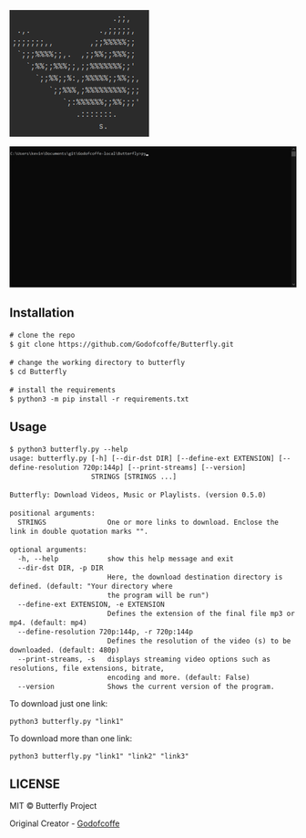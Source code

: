 ![screenshot](.images/logo.PNG)

![gif](.images/gif-example.gif)

## Installation
```
# clone the repo
$ git clone https://github.com/Godofcoffe/Butterfly.git

# change the working directory to butterfly
$ cd Butterfly

# install the requirements
$ python3 -m pip install -r requirements.txt
```
## Usage
```
$ python3 butterfly.py --help
usage: butterfly.py [-h] [--dir-dst DIR] [--define-ext EXTENSION] [--define-resolution 720p:144p] [--print-streams] [--version]
                    STRINGS [STRINGS ...]

Butterfly: Download Videos, Music or Playlists. (version 0.5.0)

positional arguments:
  STRINGS               One or more links to download. Enclose the link in double quotation marks "".

optional arguments:
  -h, --help            show this help message and exit
  --dir-dst DIR, -p DIR
                        Here, the download destination directory is defined. (default: "Your directory where 
                        the program will be run")
  --define-ext EXTENSION, -e EXTENSION
                        Defines the extension of the final file mp3 or mp4. (default: mp4)
  --define-resolution 720p:144p, -r 720p:144p
                        Defines the resolution of the video (s) to be downloaded. (default: 480p)
  --print-streams, -s   displays streaming video options such as resolutions, file extensions, bitrate, 
                        encoding and more. (default: False)
  --version             Shows the current version of the program.
```
To download just one link:
```
python3 butterfly.py "link1"
```
To download more than one link:
```
python3 butterfly.py "link1" "link2" "link3"
```
## LICENSE
MIT ©️ Butterfly Project

Original Creator - [Godofcoffe](https://github.com/Godofcoffe)

